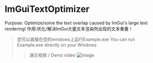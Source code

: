 # ImGuiTextOptimizer
Purpose: Optimize/solve the text overlap caused by ImGui's large text rendering!
作用:优化/解决ImGui大量文本渲染所出现的文本重叠！
>您可以直接在您的windows上运行Example.exe
>You can run Example.exe directly on your Windows
>>演示视频 / Demo video
>>![image](https://github.com/wunie399/ImGuiTextOptimizer/blob/main/example/Demo/%E5%B1%8F%E5%B9%95%E5%BD%95%E5%88%B6%202025-06-01%20132452_81163772.gif)

